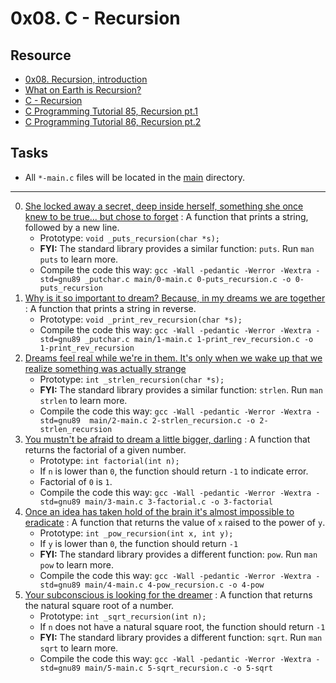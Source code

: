 # 0x08. C - Recursion

## Resource

- [0x08. Recursion, introduction](../references/Recursion.pdf)
- [What on Earth is Recursion?](https://www.youtube.com/watch?v=Mv9NEXX1VHc)
- [C - Recursion](https://www.tutorialspoint.com/cprogramming/c_recursion.htm)
- [C Programming Tutorial 85, Recursion pt.1](https://www.youtube.com/watch?v=XGxbXMP6k8k)
- [C Programming Tutorial 86, Recursion pt.2](https://www.youtube.com/watch?v=7XiIS6HobNs)

## Tasks

- All `*-main.c` files will be located in the [main](./main) directory.

---

0. [She locked away a secret, deep inside herself, something she once knew to be true... but chose to forget](./0-puts_recursion.c) : A function that prints a string, followed by a new line.
	- Prototype: `void _puts_recursion(char *s);`
	- **FYI:** The standard library provides a similar function: `puts`. Run `man puts` to learn more.
	- Compile the code this way: `gcc -Wall -pedantic -Werror -Wextra -std=gnu89 _putchar.c main/0-main.c 0-puts_recursion.c -o 0-puts_recursion`
1. [Why is it so important to dream? Because, in my dreams we are together](./1-print_rev_recursion.c) : A function that prints a string in reverse.
	- Prototype: `void _print_rev_recursion(char *s);`
	- Compile the code this way: `gcc -Wall -pedantic -Werror -Wextra -std=gnu89 _putchar.c main/1-main.c 1-print_rev_recursion.c -o 1-print_rev_recursion`
2. [Dreams feel real while we're in them. It's only when we wake up that we realize something was actually strange](./2-strlen_recursion.c)
	- Prototype: `int _strlen_recursion(char *s);`
	- **FYI:** The standard library provides a similar function: `strlen`. Run `man strlen` to learn more.
	- Compile the code this way: `gcc -Wall -pedantic -Werror -Wextra -std=gnu89  main/2-main.c 2-strlen_recursion.c -o 2-strlen_recursion`
3. [You mustn't be afraid to dream a little bigger, darling](./3-factorial.c) : A function that returns the factorial of a given number.
	- Prototype: `int factorial(int n);`
	- If `n` is lower than `0`, the function should return `-1` to indicate error.
	- Factorial of `0` is `1`.
	- Compile the code this way: `gcc -Wall -pedantic -Werror -Wextra -std=gnu89 main/3-main.c 3-factorial.c -o 3-factorial`
4. [Once an idea has taken hold of the brain it's almost impossible to eradicate](./4-pow_recursion.c) : A function that returns the value of `x` raised to the power of `y`.
	- Prototype: `int _pow_recursion(int x, int y);`
	- If `y` is lower than `0`, the function should return `-1`
	- **FYI:** The standard library provides a different function: `pow`. Run `man pow` to learn more.
	- Compile the code this way: `gcc -Wall -pedantic -Werror -Wextra -std=gnu89 main/4-main.c 4-pow_recursion.c -o 4-pow`
5. [Your subconscious is looking for the dreamer](./5-sqrt_recursion.c) : A function that returns the natural square root of a number.
	- Prototype: `int _sqrt_recursion(int n);`
	- If `n` does not have a natural square root, the function should return `-1`
	- **FYI:** The standard library provides a different function: `sqrt`. Run `man sqrt` to learn more.
	- Compile the code this way: `gcc -Wall -pedantic -Werror -Wextra -std=gnu89 main/5-main.c 5-sqrt_recursion.c -o 5-sqrt`